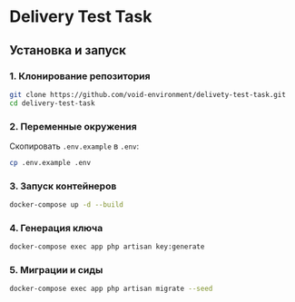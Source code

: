 # Delivery Test Task

## Установка и запуск

### 1. Клонирование репозитория
```bash
git clone https://github.com/void-environment/delivety-test-task.git
cd delivery-test-task
```

### 2. Переменные окружения

Скопировать `.env.example` в `.env`:
```bash
cp .env.example .env
```

### 3. Запуск контейнеров

```bash
docker-compose up -d --build
```

### 4. Генерация ключа

```bash
docker-compose exec app php artisan key:generate
```

### 5. Миграции и сиды
```bash
docker-compose exec app php artisan migrate --seed
```

